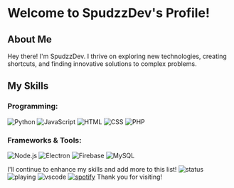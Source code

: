 # Welcome to SpudzzDev's Profile!

## About Me

Hey there! I'm SpudzzDev. I thrive on exploring new technologies, creating shortcuts, and finding innovative solutions to complex problems.

## My Skills

### Programming:
![Python](https://skillicons.dev/icons?i=python) ![JavaScript](https://skillicons.dev/icons?i=js) ![HTML](https://skillicons.dev/icons?i=html) ![CSS](https://skillicons.dev/icons?i=css) ![PHP](https://skillicons.dev/icons?i=php)

### Frameworks & Tools:
![Node.js](https://skillicons.dev/icons?i=nodejs) ![Electron](https://skillicons.dev/icons?i=electron) ![Firebase](https://skillicons.dev/icons?i=firebase) ![MySQL](https://skillicons.dev/icons?i=mysql)

I'll continue to enhance my skills and add more to this list!
![status](https://nocache.advaith.workers.dev?url=https://img.shields.io/endpoint?url=https://dev.discordprofiles.me/api/badge/status/765929697976516610?simple=true)
![playing](https://nocache.advaith.workers.dev?url=https://img.shields.io/endpoint?url=https://dev.discordprofiles.me/api/badge/playing/765929697976516610)
![vscode](https://nocache.advaith.workers.dev?url=https://img.shields.io/endpoint?url=https://dev.discordprofiles.me/api/badge/vscode/765929697976516610)
[![spotify](https://nocache.advaith.workers.dev?url=https://img.shields.io/endpoint?url=https://dev.discordprofiles.me/api/badge/spotify/765929697976516610)](https://dev.discordprofiles.me/openspotify/765929697976516610)
Thank you for visiting!
